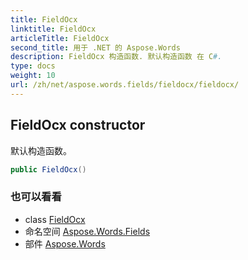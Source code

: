 ```yaml
---
title: FieldOcx
linktitle: FieldOcx
articleTitle: FieldOcx
second_title: 用于 .NET 的 Aspose.Words
description: FieldOcx 构造函数. 默认构造函数 在 C#.
type: docs
weight: 10
url: /zh/net/aspose.words.fields/fieldocx/fieldocx/
---
```

## FieldOcx constructor

默认构造函数。

```csharp
public FieldOcx()
```

### 也可以看看

* class [FieldOcx](../)
* 命名空间 [Aspose.Words.Fields](../../../aspose.words.fields/)
* 部件 [Aspose.Words](../../../)
